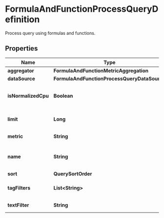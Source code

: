 

# FormulaAndFunctionProcessQueryDefinition

Process query using formulas and functions.

## Properties

Name | Type | Description | Notes
------------ | ------------- | ------------- | -------------
**aggregator** | **FormulaAndFunctionMetricAggregation** |  |  [optional]
**dataSource** | **FormulaAndFunctionProcessQueryDataSource** |  | 
**isNormalizedCpu** | **Boolean** | Whether to normalize the CPU percentages. |  [optional]
**limit** | **Long** | Number of hits to return. |  [optional]
**metric** | **String** | Process metric name. | 
**name** | **String** | Name of query for use in formulas. | 
**sort** | **QuerySortOrder** |  |  [optional]
**tagFilters** | **List&lt;String&gt;** | An array of tags to filter by. |  [optional]
**textFilter** | **String** | Text to use as filter. |  [optional]



